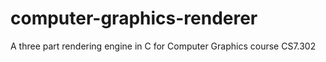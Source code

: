 # computer-graphics-renderer
A three part rendering engine in C for Computer Graphics course CS7.302
